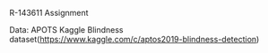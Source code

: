  R-143611 Assignment

Data: APOTS Kaggle Blindness dataset(https://www.kaggle.com/c/aptos2019-blindness-detection)      
